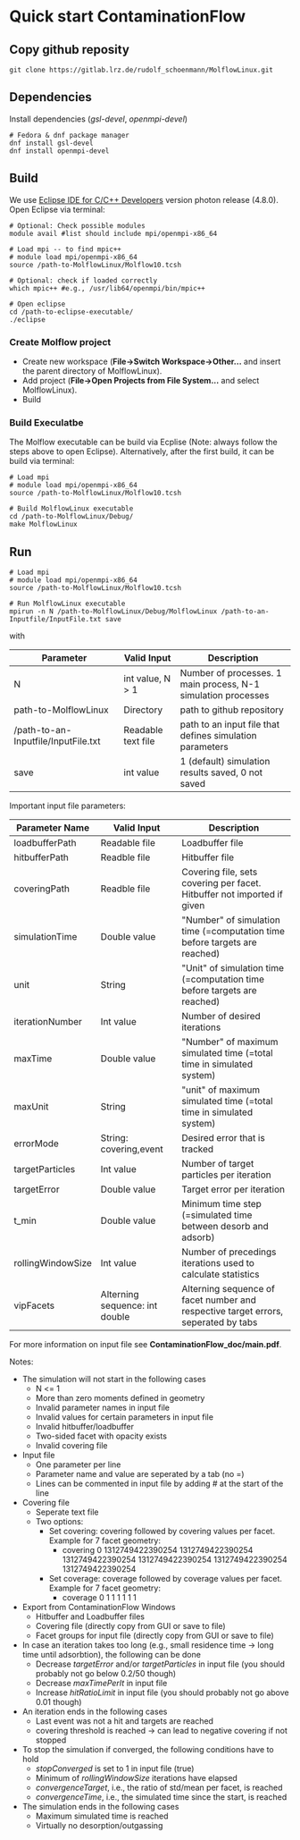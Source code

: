 # Quick start ContaminationFlow

## Copy github reposity

```
git clone https://gitlab.lrz.de/rudolf_schoenmann/MolflowLinux.git

```

## Dependencies
Install dependencies (_gsl-devel_, _openmpi-devel_)

```
# Fedora & dnf package manager
dnf install gsl-devel
dnf install openmpi-devel

```

## Build

We use [Eclipse IDE for C/C++ Developers](https://www.eclipse.org/downloads/packages/release/photon/r/eclipse-ide-cc-developers) version photon release (4.8.0).
Open Eclipse via terminal:

```
# Optional: Check possible modules
module avail #list should include mpi/openmpi-x86_64

# Load mpi -- to find mpic++
# module load mpi/openmpi-x86_64
source /path-to-MolflowLinux/Molflow10.tcsh

# Optional: check if loaded correctly
which mpic++ #e.g., /usr/lib64/openmpi/bin/mpic++

# Open eclipse
cd /path-to-eclipse-executable/
./eclipse
```
### Create Molflow project
* Create new workspace (**File->Switch Workspace->Other...** and insert the parent directory of MolflowLinux).
* Add project (**File->Open Projects from File System...** and select MolflowLinux).
* Build


### Build Execulatbe
The Molflow executable can be build via Ecplise (Note: always follow the steps above to open Eclipse).
Alternatively, after the first build, it can be build via terminal:

```
# Load mpi
# module load mpi/openmpi-x86_64
source /path-to-MolflowLinux/Molflow10.tcsh

# Build MolflowLinux executable
cd /path-to-MolflowLinux/Debug/
make MolflowLinux
```


## Run

```
# Load mpi
# module load mpi/openmpi-x86_64
source /path-to-MolflowLinux/Molflow10.tcsh

# Run MolflowLinux executable
mpirun -n N /path-to-MolflowLinux/Debug/MolflowLinux /path-to-an-Inputfile/InputFile.txt save

```

with

|Parameter| Valid Input | Description|
|------------ | -------------| -------------|
|N| int value, N > 1|Number of processes. 1 main process, N-1 simulation processes|
|path-to-MolflowLinux| Directory | path to github repository|
|/path-to-an-Inputfile/InputFile.txt| Readable text file | path to an input file that defines simulation parameters|
|save| int value | 1 (default) simulation results saved, 0 not saved|

Important input file parameters:

|Parameter Name| Valid Input | Description|
|------------ | -------------| -------------|
|loadbufferPath|Readable file|Loadbuffer file|
|hitbufferPath|Readble file | Hitbuffer file|
|coveringPath|Readble file | Covering file, sets covering per facet. Hitbuffer not imported if given|
|simulationTime|Double value | "Number" of simulation time (=computation time before targets are reached)|
|unit|String|"Unit" of simulation time (=computation time before targets are reached)|
|iterationNumber|Int value|Number of desired iterations|
|maxTime| Double value| "Number" of maximum simulated time (=total time in simulated system)|
|maxUnit| String|"unit" of maximum simulated time (=total time in simulated system)|
|errorMode|String: covering,event| Desired error that is tracked|
|targetParticles|Int value| Number of target particles per iteration|
|targetError|Double value| Target error per iteration|
|t_min|Double value| Minimum time step (=simulated time between desorb and adsorb)|
|rollingWindowSize|Int value| Number of precedings iterations used to calculate statistics|
|vipFacets|Alterning sequence: int double| Alterning sequence of facet number and respective target errors, seperated by tabs|

For more information on input file see **ContaminationFlow_doc/main.pdf**.

Notes:
* The simulation will not start in the following cases
  * N <= 1
  * More than zero moments defined in geometry
  * Invalid parameter names in input file
  * Invalid values for certain parameters in input file
  * Invalid hitbuffer/loadbuffer
  * Two-sided facet with opacity exists
  * Invalid covering file
* Input file
  * One parameter per line
  * Parameter name and value are seperated by a tab (no =)
  * Lines can be commented in input file by adding \# at the start of the line
* Covering file
  * Seperate text file
  * Two options:
    * Set covering: covering followed by covering values per facet. Example for 7 facet geometry:
      * covering 0 1312749422390254 1312749422390254 1312749422390254 1312749422390254 1312749422390254 1312749422390254
    * Set coverage: coverage followed by coverage values per facet. Example for 7 facet geometry:
      * coverage 0 1 1 1 1 1 1
* Export from ContaminationFlow Windows
  * Hitbuffer and Loadbuffer files
  * Covering file (directly copy from GUI or save to file)
  * Facet groups for input file (directly copy from GUI or save to file)
* In case an iteration takes too long (e.g., small residence time -> long time until adsorbtion), the following can be done
  * Decrease *targetError* and/or *targetParticles* in input file (you should probably not go below 0.2/50 though)
  * Decrease *maxTimePerIt* in input file
  * Increase *hitRatioLimit* in input file (you should probably not go above 0.01 though)
* An iteration ends in the following cases
  * Last event was not a hit and targets are reached
  * covering threshold is reached -> can lead to negative covering if not stopped
* To stop the simulation if converged, the following conditions have to hold
  * *stopConverged* is set to 1 in input file (true)
  * Minimum of *rollingWindowSize* iterations have elapsed
  * *convergenceTarget*, i.e., the ratio of std/mean per facet, is reached
  * *convergenceTime*, i.e., the simulated time since the start, is reached
* The simulation ends in the following cases
  * Maximum simulated time is reached
  * Virtually no desorption/outgassing
  